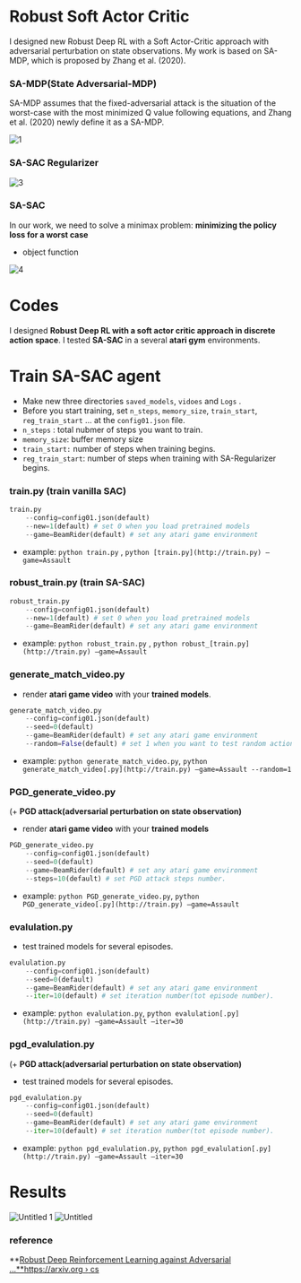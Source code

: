 # Robust Soft Actor Critic

I designed new Robust Deep RL with a Soft Actor-Critic approach with adversarial perturbation on state observations. My work is based on SA-MDP, which is proposed by Zhang et al. (2020).

### SA-MDP(State Adversarial-MDP)

SA-MDP assumes that the fixed-adversarial attack is the situation of the worst-case with the most minimized Q value following equations, and Zhang et al. (2020) newly define it as a SA-MDP.

![1](https://user-images.githubusercontent.com/80669616/175530915-d2a208b0-0452-401b-bea1-40b4d1266b08.jpg)


### SA-SAC Regularizer

![3](https://user-images.githubusercontent.com/80669616/175531143-cc6c646c-ce36-43c5-a6b8-202b21d9a9a8.jpg)


### SA-SAC

In our work,  we need to solve a minimax problem: **minimizing the policy loss for a worst case**

- object function

![4](https://user-images.githubusercontent.com/80669616/175530884-1fde8fb9-9828-4ef1-a04f-cdb882c32f41.jpg)

# Codes

I designed **Robust Deep RL with a soft actor critic approach in discrete action space**. I tested **SA-SAC** in a several **atari gym** environments.

# Train SA-SAC agent

- Make new three directories `saved_models`, `vidoes` and `Logs` .
- Before you start training, set `n_steps`, `memory_size`, `train_start`, `reg_train_start` … at the `config01.json` file.
- `n_steps` : total nubmer of steps you want to train.
- `memory_size`: buffer memory size
- `train_start:` number of steps when training begins.
- `reg_train_start`: number of steps when training with SA-Regularizer begins.

### train.py (train vanilla SAC)

```python
train.py 
	--config=config01.json(default)
	--new=1(default) # set 0 when you load pretrained models
 	--game=BeamRider(default) # set any atari game environment 
```

- example:  `python train.py` ,  `python [train.py](http://train.py) —game=Assault`

### robust_train.py (train SA-SAC)

```python
robust_train.py 
	--config=config01.json(default)
	--new=1(default) # set 0 when you load pretrained models
 	--game=BeamRider(default) # set any atari game environment 
```

- example: `python robust_train.py` , `python robust_[train.py](http://train.py) —game=Assault`

### generate_match_video.py

- render **atari game video** with your **trained models**.

```python
generate_match_video.py
	--config=config01.json(default)
	--seed=0(default)
  	--game=BeamRider(default) # set any atari game environment 
  	--random=False(default) # set 1 when you want to test random action.
```

- example: `python generate_match_video.py`, `python generate_match_video[.py](http://train.py) —game=Assault --random=1`

### PGD_generate_video.py

(+ **PGD attack(adversarial perturbation on state observation)**

- render **atari game video** with your **trained models**

```python
PGD_generate_video.py
	--config=config01.json(default)
	--seed=0(default)
	--game=BeamRider(default) # set any atari game environment 
  	--steps=10(default) # set PGD attack steps number.
```

- example: `python PGD_generate_video.py`, `python PGD_generate_video[.py](http://train.py) —game=Assault`

### evalulation.py

- test trained models for several episodes.

```python
evalulation.py
	--config=config01.json(default)
	--seed=0(default)
  	--game=BeamRider(default) # set any atari game environment 
  	--iter=10(default) # set iteration number(tot episode number).
```

- example: `python evalulation.py`, `python evalulation[.py](http://train.py) —game=Assault —iter=30`

### pgd_evalulation.py

(+ **PGD attack(adversarial perturbation on state observation)**

- test trained models for several episodes.

```python
pgd_evalulation.py
	--config=config01.json(default)
	--seed=0(default)
  	--game=BeamRider(default) # set any atari game environment 
  	--iter=10(default) # set iteration number(tot episode number).
```

- example: `python pgd_evalulation.py`, `python pgd_evalulation[.py](http://train.py) —game=Assault —iter=30`

# Results

![Untitled 1](https://user-images.githubusercontent.com/80669616/175530312-7bdc026b-2c51-4c41-ac9e-1eb829c41e66.png)
![Untitled](https://user-images.githubusercontent.com/80669616/175530367-1fb75530-f419-404c-8368-665ff1a3836f.png)


### reference

**[Robust Deep Reinforcement Learning against Adversarial ...**https://arxiv.org › cs](https://arxiv.org/abs/2003.08938)
